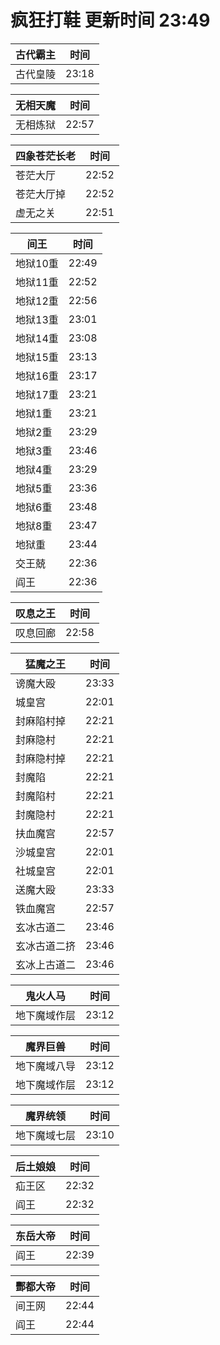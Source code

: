 # 疯狂打鞋 更新时间 23:49

| 古代霸主   | 时间    |
|--------|-------|
| 古代皇陵 | 23:18 |

| 无相天魔   | 时间    |
|--------|-------|
| 无相炼狱 | 22:57 |

| 四象苍茫长老   | 时间    |
|--------|-------|
| 苍茫大厅 | 22:52 |
| 苍茫大厅掉 | 22:52 |
| 虚无之关 | 22:51 |

| 间王   | 时间    |
|--------|-------|
| 地狱10重 | 22:49 |
| 地狱11重 | 22:52 |
| 地狱12重 | 22:56 |
| 地狱13重 | 23:01 |
| 地狱14重 | 23:08 |
| 地狱15重 | 23:13 |
| 地狱16重 | 23:17 |
| 地狱17重 | 23:21 |
| 地狱1重 | 23:21 |
| 地狱2重 | 23:29 |
| 地狱3重 | 23:46 |
| 地狱4重 | 23:29 |
| 地狱5重 | 23:36 |
| 地狱6重 | 23:48 |
| 地狱8重 | 23:47 |
| 地狱重 | 23:44 |
| 交王兢 | 22:36 |
| 阎王 | 22:36 |

| 叹息之王   | 时间    |
|--------|-------|
| 叹息回廊 | 22:58 |

| 猛魔之王   | 时间    |
|--------|-------|
| 谤魔大殴 | 23:33 |
| 城皇宫 | 22:01 |
| 封麻陷村掉 | 22:21 |
| 封麻隐村 | 22:21 |
| 封麻隐村掉 | 22:21 |
| 封魔陷 | 22:21 |
| 封魔陷村 | 22:21 |
| 封魔隐村 | 22:21 |
| 扶血魔宫 | 22:57 |
| 沙城皇宫 | 22:01 |
| 社城皇宫 | 22:01 |
| 送魔大殴 | 23:33 |
| 铁血魔宫 | 22:57 |
| 玄冰古道二 | 23:46 |
| 玄冰古道二挤 | 23:46 |
| 玄冰上古道二 | 23:46 |

| 鬼火人马   | 时间    |
|--------|-------|
| 地下魔域作层 | 23:12 |

| 魔界巨兽   | 时间    |
|--------|-------|
| 地下魔域八导 | 23:12 |
| 地下魔域作层 | 23:12 |

| 魔界统领   | 时间    |
|--------|-------|
| 地下魔域七层 | 23:10 |

| 后土娘娘   | 时间    |
|--------|-------|
| 疝王区 | 22:32 |
| 阎王 | 22:32 |

| 东岳大帝   | 时间    |
|--------|-------|
| 阎王 | 22:39 |

| 酆都大帝   | 时间    |
|--------|-------|
| 间王网 | 22:44 |
| 阎王 | 22:44 |